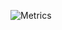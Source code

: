 ![Metrics](https://beta-metrics.lecoq.io/Sitoi?template=classic&repositories.forks=true&isocalendar=1&languages=1&stargazers=1&lines=1&followup=1&people=1&topics=1&calendar=1&achievements=1&traffic=1&introduction=1&pagespeed=1&base=header%2C%20activity%2C%20community%2C%20repositories%2C%20metadata&base.indepth=false&base.hireable=false&base.skip=false&isocalendar=false&isocalendar.duration=full-year&languages=false&languages.limit=8&languages.threshold=0%25&languages.other=false&languages.colors=github&languages.sections=most-used&languages.indepth=false&languages.analysis.timeout=15&languages.analysis.timeout.repositories=7.5&languages.categories=markup%2C%20programming&languages.recent.categories=markup%2C%20programming&languages.recent.load=300&languages.recent.days=14&stargazers=false&stargazers.days=14&stargazers.charts=true&stargazers.charts.type=classic&stargazers.worldmap=false&stargazers.worldmap.sample=0&lines=false&lines.sections=base&lines.repositories.limit=4&lines.history.limit=1&topics=false&topics.mode=icons&topics.sort=stars&topics.limit=52&followup=false&followup.sections=repositories&followup.indepth=false&followup.archived=true&people=false&people.limit=48&people.identicons=true&people.identicons.hide=false&people.size=28&people.types=followers%2C%20following&people.shuffle=true&calendar=false&calendar.limit=99&achievements=false&achievements.threshold=C&achievements.secrets=true&achievements.display=compact&achievements.limit=0&traffic=false&introduction=false&introduction.title=true&pagespeed=false&pagespeed.url=https%3A%2F%2Fsitoi.cn&pagespeed.detailed=false&pagespeed.screenshot=false&pagespeed.pwa=false&config.timezone=Asia%2FShanghai&config.display=columns)
